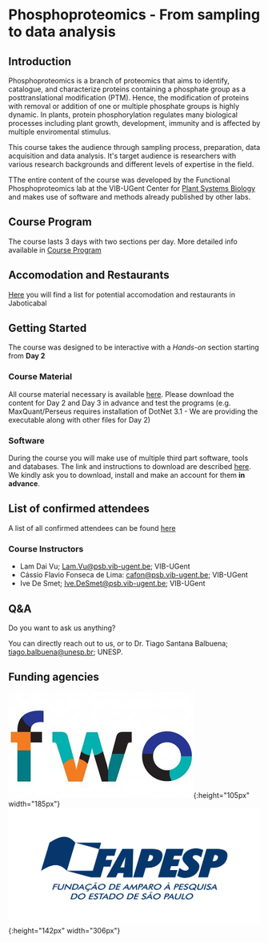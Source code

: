 # Phosphoproteomics - From sampling to data analysis
## Introduction

Phosphoproteomics is a branch of proteomics that aims to identify, catalogue, and characterize proteins containing a phosphate group as a posttranslational modification (PTM). Hence, the modification of proteins with removal or addition of one or multiple phosphate groups is highly dynamic. In plants, protein phosphorylation regulates many biological processes including plant growth, development, immunity and is affected by multiple enviromental stimulus. 

This course takes the audience through sampling process, preparation, data acquisition and data analysis. It's target audience is researchers with various research backgrounds and different levels of expertise in the field. 

TThe entire content of the course was developed by the Functional Phosphoproteomics lab at the VIB-UGent Center for [Plant Systems Biology](https://www.psb.ugent.be/index.php/groups/functional_phosphoproteomics) and makes use of software and methods already published by other labs.

## Course Program

The course lasts 3 days with two sections per day. More detailed info available in [Course Program](https://cassio-lima.github.io/Phosphoproteomics_course_Jaboticabal-2022/course_program)

## Accomodation and Restaurants

[Here](https://cassio-lima.github.io/Phosphoproteomics_course_Jaboticabal-2022/Estadia_alimentacao) you will find a list for potential accomodation and restaurants in Jaboticabal 


## Getting Started

The course was designed to be interactive with a *Hands-on* section starting from **Day 2**

### Course Material


All course material necessary is available [here](https://floppy.psb.ugent.be/index.php/s/l8LuLnF1ck4wUtN). Please download the content for Day 2 and Day 3 in advance and test the programs (e.g. MaxQuant/Perseus requires installation of DotNet 3.1 - We are providing the executable along with other files for Day 2)

### Software

During the course you will make use of multiple third part software, tools and databases. The link and instructions to download are described [here](https://cassio-lima.github.io/Phosphoproteomics_course_Jaboticabal-2022/Links). We kindly ask you to download, install and make an account for them **in advance**. 

## List of confirmed attendees 

A list of all confirmed attendees can be found [here](https://cassio-lima.github.io/Phosphoproteomics_course_Jaboticabal-2022/Confirmed_attendees)

### Course Instructors

  -  Lam Dai Vu; [Lam.Vu@psb.vib-ugent.be](Lam.Vu@psb.vib-ugent.be); VIB-UGent
  - Cássio Flavio Fonseca de Lima: [cafon@psb.vib-ugent.be](cafon@psb.vib-ugent.be); VIB-UGent
  - Ive De Smet; [Ive.DeSmet@psb.vib-ugent.be](Ive.DeSmet@psb.vib-ugent.be); VIB-UGent

## Q&A

Do you want to ask us anything?

You can directly reach out to us, or to Dr. Tiago Santana Balbuena; [tiago.balbuena@unesp.br](tiago.balbuena@unesp.br); UNESP.

## Funding agencies

![FWO](/images/fwo.jpg){:height="105px" width="185px"}![FAPESP](/images/fapesp.jpg){:height="142px" width="306px"}


